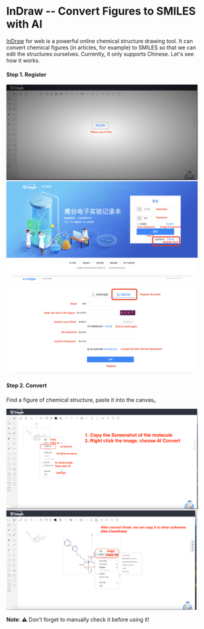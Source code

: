 # InDraw -- Convert Figures to SMILES with AI



[InDraw](https://indrawforweb.integle.com) for web is a powerful online chemical structure drawing tool. It can convert chemical figures (in articles, for example) to SMILES so that we can edit the structures ourselves. Currently, it only supports Chinese. Let's see how it works.

#### Step 1. Register
![Test](/img/OCR/1.png)
![Test](/img/OCR/2.png)
![Test](/img/OCR/3.png)

#### Step 2. Convert 
Find a figure of chemical structure, paste it into the canvas。

![Test](/img/OCR/4.png)
![Test](/img/OCR/5.png)

**Note**: ⚠️ Don't forget to manually check it before using it!
